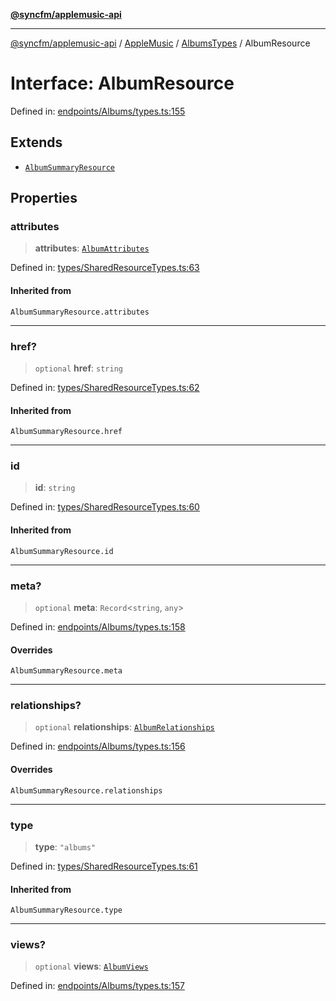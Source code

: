 [**@syncfm/applemusic-api**](../../../../../../README.md)

***

[@syncfm/applemusic-api](../../../../../../globals.md) / [AppleMusic](../../../README.md) / [AlbumsTypes](../README.md) / AlbumResource

# Interface: AlbumResource

Defined in: [endpoints/Albums/types.ts:155](https://github.com/sync-fm/applemusic-api/blob/9ff258d5e3837a0cb0f9914911c5614d92f344ed/src/endpoints/Albums/types.ts#L155)

## Extends

- [`AlbumSummaryResource`](../type-aliases/AlbumSummaryResource.md)

## Properties

### attributes

> **attributes**: [`AlbumAttributes`](AlbumAttributes.md)

Defined in: [types/SharedResourceTypes.ts:63](https://github.com/sync-fm/applemusic-api/blob/9ff258d5e3837a0cb0f9914911c5614d92f344ed/src/types/SharedResourceTypes.ts#L63)

#### Inherited from

`AlbumSummaryResource.attributes`

***

### href?

> `optional` **href**: `string`

Defined in: [types/SharedResourceTypes.ts:62](https://github.com/sync-fm/applemusic-api/blob/9ff258d5e3837a0cb0f9914911c5614d92f344ed/src/types/SharedResourceTypes.ts#L62)

#### Inherited from

`AlbumSummaryResource.href`

***

### id

> **id**: `string`

Defined in: [types/SharedResourceTypes.ts:60](https://github.com/sync-fm/applemusic-api/blob/9ff258d5e3837a0cb0f9914911c5614d92f344ed/src/types/SharedResourceTypes.ts#L60)

#### Inherited from

`AlbumSummaryResource.id`

***

### meta?

> `optional` **meta**: `Record`\<`string`, `any`\>

Defined in: [endpoints/Albums/types.ts:158](https://github.com/sync-fm/applemusic-api/blob/9ff258d5e3837a0cb0f9914911c5614d92f344ed/src/endpoints/Albums/types.ts#L158)

#### Overrides

`AlbumSummaryResource.meta`

***

### relationships?

> `optional` **relationships**: [`AlbumRelationships`](AlbumRelationships.md)

Defined in: [endpoints/Albums/types.ts:156](https://github.com/sync-fm/applemusic-api/blob/9ff258d5e3837a0cb0f9914911c5614d92f344ed/src/endpoints/Albums/types.ts#L156)

#### Overrides

`AlbumSummaryResource.relationships`

***

### type

> **type**: `"albums"`

Defined in: [types/SharedResourceTypes.ts:61](https://github.com/sync-fm/applemusic-api/blob/9ff258d5e3837a0cb0f9914911c5614d92f344ed/src/types/SharedResourceTypes.ts#L61)

#### Inherited from

`AlbumSummaryResource.type`

***

### views?

> `optional` **views**: [`AlbumViews`](AlbumViews.md)

Defined in: [endpoints/Albums/types.ts:157](https://github.com/sync-fm/applemusic-api/blob/9ff258d5e3837a0cb0f9914911c5614d92f344ed/src/endpoints/Albums/types.ts#L157)
